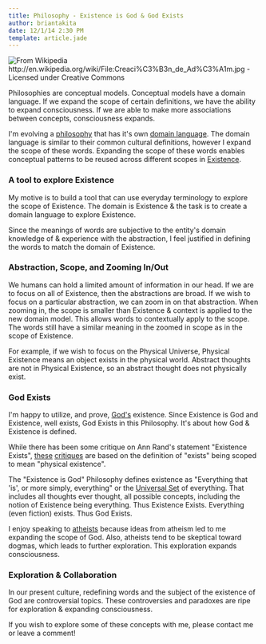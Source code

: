```yaml
---
title: Philosophy - Existence is God & God Exists
author: briantakita
date: 12/1/14 2:30 PM
template: article.jade
---
```


![From Wikipedia http://en.wikipedia.org/wiki/File:Creaci%C3%B3n_de_Ad%C3%A1m.jpg - Licensed under Creative Commons](/images/1200px-Creación_de_Adám.jpg)

Philosophies are conceptual models. Conceptual models have a domain language. If we expand the scope of certain definitions, we have the ability to expand consciousness. If we are able to make more associations between concepts, consciousness expands.

I'm evolving a <a href="https://github.com/btakita/philosophy" target="_blank">philosophy</a> that has it's own <a href="https://github.com/btakita/philosophy/blob/master/src/domain-driven-design.md" target="_blank">domain language</a>. The domain language is similar to their common cultural definitions, however I expand the scope of these words. Expanding the scope of these words enables conceptual patterns to be reused across different scopes in <a href="https://github.com/btakita/philosophy/blob/master/src/existence.md" target="_blank">Existence</a>.

<span class="more"></span>

### A tool to explore Existence

My motive is to build a tool that can use everyday terminology to explore the scope of Existence. The domain is Existence & the task is to create a domain language to explore Existence.

Since the meanings of words are subjective to the entity's domain knowledge of & experience with the abstraction, I feel justified in defining the words to match the domain of Existence.

### Abstraction, Scope, and Zooming In/Out

We humans can hold a limited amount of information in our head. If we are to focus on all of Existence, then the abstractions are broad. If we wish to focus on a particular abstraction, we can zoom in on that abstraction. When zooming in, the scope is smaller than Existence & context is applied to the new domain model. This allows words to contextually apply to the scope. The words still have a similar meaning in the zoomed in scope as in the scope of Existence.

For example, if we wish to focus on the Physical Universe, Physical Existence means an object exists in the physical world. Abstract thoughts are not in Physical Existence, so an abstract thought does not physically exist.

### God Exists

I'm happy to utilize, and prove, <a href="https://github.com/btakita/philosophy/blob/master/src/god.md" target="_blank">God's</a> existence. Since Existence is God and Existence, well exists, God Exists in this Philosophy. It's about how God & Existence is defined.

While there has been some critique on Ann Rand's statement "Existence Exists", <a href="http://edwardfeser.blogspot.com/2014/01/does-existence-exist.html" target="_blank">these</a> <a href="http://maverickphilosopher.typepad.com/maverick_philosopher/2011/05/ayn-rand-on-existence-exists.html" target="_blank">critiques</a> are based on the definition of "exists" being scoped to mean "physical existence".

The "Existence is God" Philosophy defines existence as "Everything that 'is', or more simply, everything" or the <a href="https://github.com/btakita/philosophy/blob/master/src/universal-set.md" target="_blank">Universal Set</a> of everything. That includes all thoughts ever thought, all possible concepts, including the notion of Existence being everything. Thus Existence Exists. Everything (even fiction) exists. Thus God Exists.

I enjoy speaking to <a href="https://github.com/btakita/philosophy/blob/master/src/atheism.md" target="_blank">atheists</a> because ideas from atheism led to me expanding the scope of God. Also, atheists tend to be skeptical toward dogmas, which leads to further exploration. This exploration expands consciousness.

### Exploration & Collaboration

In our present culture, redefining words and the subject of the existence of God are controversial topics. These controversies and paradoxes are ripe for exploration & expanding consciousness.

If you wish to explore some of these concepts with me, please contact me or leave a comment!
